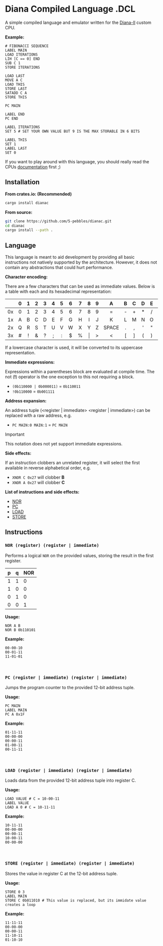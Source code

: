 # Diana Compiled Language .DCL

A simple compiled language and emulator written for the [Diana-II](https://github.com/5-pebbles/diana-ii) custom CPU.

**Example:**
```
# FIBONACCI SEQUENCE
LABEL MAIN
LOAD ITERATIONS
LIH [C == 0] END
SUB C 1
STORE ITERATIONS

LOAD LAST
MOVE A C
LOAD THIS
STORE LAST
SATADD C A
STORE THIS

PC MAIN

LABEL END
PC END

LABEL ITERATIONS
SET 5 # SET YOUR OWN VALUE BUT 9 IS THE MAX STORABLE IN 6 BITS

LABEL THIS
SET 1
LABEL LAST
SET 0
```

If you want to play around with this language, you should really read the CPUs [documentation](https://github.com/5-pebbles/diana-ii) first ;)


## Installation

**From crates.io: (Recommended)**

```bash
cargo install dianac
```

**From source:**

```bash
git clone https://github.com/5-pebbles/dianac.git
cd dianac
cargo install --path .
```


## Language

This language is meant to aid development by providing all basic instructions not natively supported by the architecture. However, it does not contain any abstractions that could hurt performance.


**Character encoding:**

There are a few characters that can be used as immediate values. Below is a table with each and its hexadecimal representation:

|    | 0 | 1 | 2 | 3 | 4 | 5 | 6 | 7 |  8  | 9 |   A   | B | C | D | E |  F  |
|:--:|:-:|:-:|:-:|:-:|:-:|:-:|:-:|:-:|:---:|:-:|:-----:|:-:|:-:|:-:|:-:|:---:|
| 0x | 0 | 1 | 2 | 3 | 4 | 5 | 6 | 7 |  8  | 9 |   =   | - | + | * | / |  ^  |
| 1x | A | B | C | D | E | F | G | H |  I  | J |   K   | L | M | N | O |  P  |
| 2x | Q | R | S | T | U | V | W | X |  Y  | Z | SPACE | . | , | ' | " |  \` |
| 3x | # | ! | & | ? | ; | : | $ | % |  \| | > |   <   | [ | ] | ( | ) |  \\ |

If a lowercase character is used, it will be converted to its uppercase representation.


**Immediate expressions:**

Expressions within a parentheses block are evaluated at compile time. The not (**!**) operator is the one exception to this not requiring a block.

- `(0b110000 | 0b000011)` = `0b110011`
- `!0b110000` = `0b001111`


**Address expansion:**

An address tuple (\<register | immediate> \<register | immediate>) can be replaced with a raw address, e.g.

- `PC MAIN:0 MAIN:1` = `PC MAIN`

> [!Important]
> This notation does not yet support immediate expressions.

**Side effects:**

If an instruction clobbers an unrelated register, it will select the first available in reverse alphabetical order, e.g.

- `XNOR C 0x27` will clobber **B**
- `XNOR A 0x27` will clobber **C**


**List of instructions and side effects:**

- [NOR](#nor-register-register--immediate)
- [PC](#pc-register--immediate-register--immediate)
- [LOAD](#load-register--immediate-register--immediate)
- [STORE](#store-register--immediate-register--immediate)


## Instructions

### `NOR (register) (register | immediate)`

Performs a logical `NOR` on the provided values, storing the result in the first register.

| p | q | NOR |
|---|---|-----|
| 1 | 1 |  0  |
| 1 | 0 |  0  |
| 0 | 1 |  0  |
| 0 | 0 |  1  |

**Usage:**
```
NOR A B
NOR B 0b110101
```

**Example:**
```
00-00-10
00-01-11
11-01-01
```

&nbsp;
### `PC (register | immediate) (register | immediate)`

Jumps the program counter to the provided 12-bit address tuple.

**Usage:**
```
PC MAIN
LABEL MAIN
PC A 0x1F
```

**Example:**
```
01-11-11
00-00-00
00-00-11
01-00-11
00-11-11
```

&nbsp;
### `LOAD (register | immediate) (register | immediate)`

Loads data from the provided 12-bit address tuple into register C.

**Usage:**
```
LOAD VALUE # C = 10-00-11
LABEL VALUE
LOAD A 0 # C = 10-11-11
```

**Example:**
```
10-11-11
00-00-00
00-00-11
10-00-11
00-00-00
```

&nbsp;
### `STORE (register | immediate) (register | immediate)`

Stores the value in register C at the 12-bit address tuple.

**Usage:**
```
STORE 0 3
LABEL MAIN
STORE C 0b011010 # This value is replaced, but its immidate value creates a loop
```

**Example:**
```
11-11-11
00-00-00
00-00-11
11-10-11
01-10-10
```
